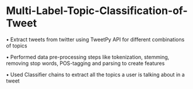 # Multi-Label-Topic-Classification-of-Tweet

• Extract tweets from twitter using TweetPy API for different combinations of topics

• Performed data pre-processing steps like tokenization, stemming, removing stop words, POS-tagging and parsing to create features

• Used Classifier chains to extract all the topics a user is talking about in a tweet
